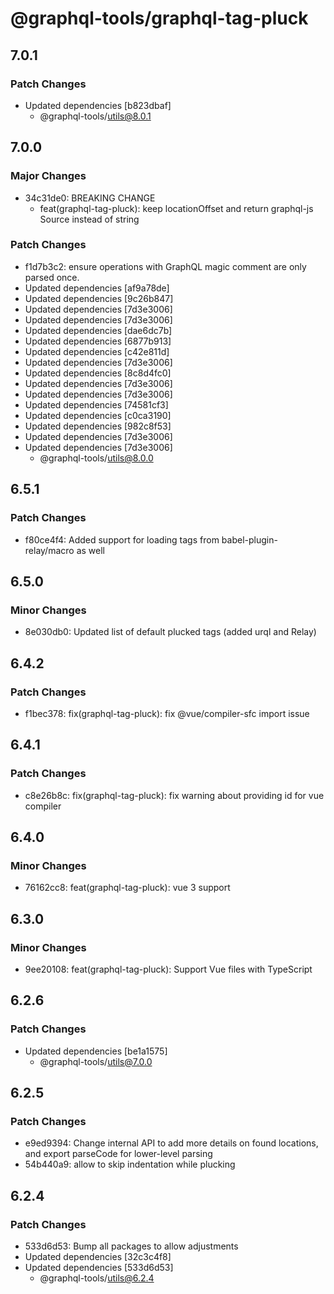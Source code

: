 # @graphql-tools/graphql-tag-pluck

## 7.0.1

### Patch Changes

- Updated dependencies [b823dbaf]
  - @graphql-tools/utils@8.0.1

## 7.0.0

### Major Changes

- 34c31de0: BREAKING CHANGE
  - feat(graphql-tag-pluck): keep locationOffset and return graphql-js Source instead of string

### Patch Changes

- f1d7b3c2: ensure operations with GraphQL magic comment are only parsed once.
- Updated dependencies [af9a78de]
- Updated dependencies [9c26b847]
- Updated dependencies [7d3e3006]
- Updated dependencies [7d3e3006]
- Updated dependencies [dae6dc7b]
- Updated dependencies [6877b913]
- Updated dependencies [c42e811d]
- Updated dependencies [7d3e3006]
- Updated dependencies [8c8d4fc0]
- Updated dependencies [7d3e3006]
- Updated dependencies [7d3e3006]
- Updated dependencies [74581cf3]
- Updated dependencies [c0ca3190]
- Updated dependencies [982c8f53]
- Updated dependencies [7d3e3006]
- Updated dependencies [7d3e3006]
  - @graphql-tools/utils@8.0.0

## 6.5.1

### Patch Changes

- f80ce4f4: Added support for loading tags from babel-plugin-relay/macro as well

## 6.5.0

### Minor Changes

- 8e030db0: Updated list of default plucked tags (added urql and Relay)

## 6.4.2

### Patch Changes

- f1bec378: fix(graphql-tag-pluck): fix @vue/compiler-sfc import issue

## 6.4.1

### Patch Changes

- c8e26b8c: fix(graphql-tag-pluck): fix warning about providing id for vue compiler

## 6.4.0

### Minor Changes

- 76162cc8: feat(graphql-tag-pluck): vue 3 support

## 6.3.0

### Minor Changes

- 9ee20108: feat(graphql-tag-pluck): Support Vue files with TypeScript

## 6.2.6

### Patch Changes

- Updated dependencies [be1a1575]
  - @graphql-tools/utils@7.0.0

## 6.2.5

### Patch Changes

- e9ed9394: Change internal API to add more details on found locations, and export parseCode for lower-level parsing
- 54b440a9: allow to skip indentation while plucking

## 6.2.4

### Patch Changes

- 533d6d53: Bump all packages to allow adjustments
- Updated dependencies [32c3c4f8]
- Updated dependencies [533d6d53]
  - @graphql-tools/utils@6.2.4
